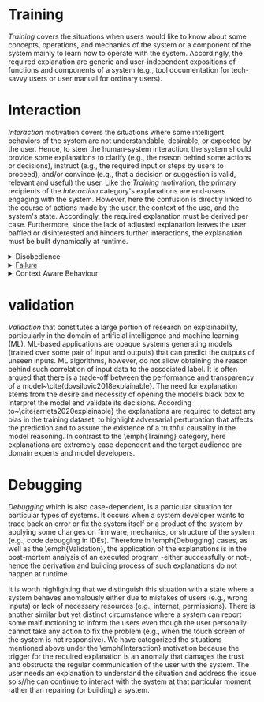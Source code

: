
# Training

_Training_ covers the situations when users would like to know about some concepts, operations, and mechanics of the system or a component of the system mainly to learn how to operate with the system. Accordingly, the required explanation are generic and user-independent expositions of functions and components of a system (e.g., tool documentation for tech-savvy users or user manual for ordinary users).

# Interaction 
_Interaction_ motivation covers the situations where some intelligent behaviors of the system are not understandable, desirable, or expected by the user. Hence, to steer the human-system interaction, the system should provide some explanations to clarify (e.g., the reason behind some actions or decisions), instruct (e.g., the required input or steps by users to proceed), and/or convince (e.g., that a decision or suggestion is valid, relevant and useful) the user. Like the _Training_ motivation, the primary recipients of the _Interaction_ category's explanations are end-users engaging with the system. However, here the confusion is directly linked to the course of actions made by the user, the context of the use, and the system's state. Accordingly, the required explanation must be derived per case. Furthermore, since the lack of adjusted explanation leaves the user baffled or disinterested and hinders further interactions, the explanation must be built dynamically at runtime. 
<details>
    <summary> Disobedience </summary>
    

  #### [Conflicts](Conflicts.md)
   - [Goal Order Conflict](Goal_Order_Conflict.md)
   - [Multi User Conflict](Multi_User_Conflict.md)

  #### [Contextual Conditions](Contextual_Conditions.md)

  #### [System Conditions](System_Conditions.md)
  
</details>

<details>
    <summary> <a href="Failure.md">Failure</a> </summary>
  
  [more](Failure.md)
  #### [System Error](System_Error.md)
  
  #### [User Fault](User_Fault.md)
  
</details>

<details>
    <summary> Context Aware Behaviour </summary>
    
## [Context Aware Behaviour](Context_Aware_Behaviour.md)
### [Suggestion](Suggestion.md)
  
### [Autonomous Actions](Autonomous_Actions.md)
</details>

# validation
_Validation_ that constitutes a large portion of research on explainability, particularly in the domain of artificial intelligence and machine learning (ML). ML-based applications are opaque systems generating models (trained over some pair of input and outputs) that can predict the outputs of unseen inputs. ML algorithms, however, do not allow obtaining the reason behind such correlation of input data to the associated label. It is often argued that there is a trade-off between the performance and transparency of a model~\cite{dovsilovic2018explainable}. 
The need for explanation stems from the desire and necessity of opening the model’s black box to interpret the model and validate its decisions. According to~\cite{arrieta2020explainable} the explanations are required to detect any bias in the training dataset, to highlight adversarial perturbation that affects the prediction and to assure the existence of a truthful causality in the model reasoning. In contrast to the \emph{Training} category, here explanations are extremely case dependent and the target audience are domain experts and model developers. 
# Debugging
_Debugging_ which is also case-dependent, is a particular situation for particular types of systems. It occurs when a system developer wants to trace back an error or fix the system itself or a product of the system by applying some changes on firmware, mechanics, or structure of the system (e.g., code debugging in IDEs). Therefore in \emph{Debugging} cases, as well as the \emph{Validation}, the application of the explanations is in the post-mortem analysis of an executed program -either successfully or not-, hence the derivation and building process of such explanations do not happen at runtime.

It is worth highlighting that we distinguish this situation with a state where a system behaves anomalously either due to mistakes of users (e.g., wrong inputs) or lack of necessary resources (e.g., internet, permissions). There is another similar but yet distinct circumstance where a system can report some malfunctioning to inform the users even though the user personally cannot take any action to fix the problem (e.g., when the touch screen of the system is not responsive). We have categorized the situations mentioned above under the \emph{Interaction} motivation because the trigger for the required explanation is an anomaly that damages the trust and obstructs the regular communication of the user with the system. The user needs an explanation to understand the situation and address the issue so s//he can continue to interact with the system at that particular moment rather than repairing (or building) a system.

